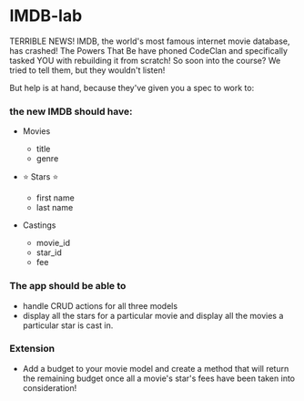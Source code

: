 # IMDB-lab

TERRIBLE NEWS!
IMDB, the world's most famous internet movie database, has crashed! The Powers That Be have phoned CodeClan and specifically tasked YOU with rebuilding it from scratch! So soon into the course? We tried to tell them, but they wouldn't listen!

But help is at hand, because they've given you a spec to work to:

### the new IMDB should have:
   - Movies
     - title
     - genre

   - ⭐️ Stars ⭐️
     - first name
     - last name
  
   - Castings
     - movie_id
     - star_id
     - fee

### The app should be able to
  - handle CRUD actions for all three models
  - display all the stars for a particular movie and display all the movies a particular star is cast in.

### Extension
  - Add a budget to your movie model and create a method that will return the remaining budget once all a movie's star's fees     have been taken into consideration!
